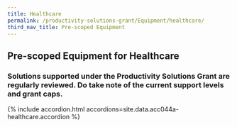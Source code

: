 ```yaml
---
title: Healthcare
permalink: /productivity-solutions-grant/Equipment/healthcare/
third_nav_title: Pre-scoped Equipment
---
```


## Pre-scoped Equipment for Healthcare

### Solutions supported under the Productivity Solutions Grant are regularly reviewed. Do take note of the current support levels and grant caps.

{% include accordion.html accordions=site.data.acc044a-healthcare.accordion %}